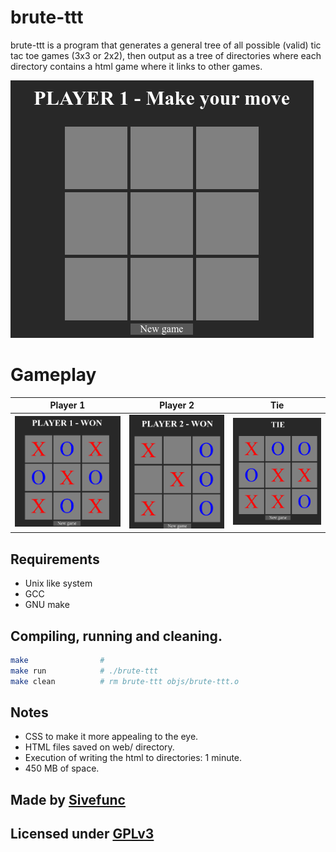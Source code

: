 # brute-ttt

brute-ttt is a program that generates a general tree of all possible (valid) tic tac toe games
(3x3 or 2x2), then output as a tree of directories where each directory contains a html game
where it links to other games.

![logo](readme_res/logo.png)

# Gameplay
| Player 1                  | Player 2                  | Tie
| :---:  		            | :---:    		            | :---:
| ![1](readme_res/game1.png)| ![2](readme_res/game2.png)| ![3](readme_res/game3.png)

## Requirements

- Unix like system
- GCC
- GNU make

## Compiling, running and cleaning.
```sh
make                #
make run            # ./brute-ttt
make clean          # rm brute-ttt objs/brute-ttt.o
```

## Notes
- CSS to make it more appealing to the eye.
- HTML files saved on web/ directory.
- Execution of writing the html to directories: 1 minute.
- 450 MB of space.

## Made by [Sivefunc](https://gitlab.com/sivefunc)
## Licensed under [GPLv3](LICENSE)

